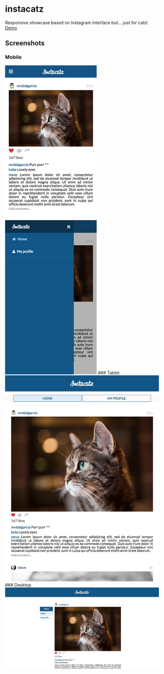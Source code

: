 # instacatz
Responsive showcase based on Instagram interface but... just for cats!  
[Demo](http://mvidalgarcia.github.io/instacatz)

## Screenshots
### Mobile
<img src="https://raw.githubusercontent.com/mvidalgarcia/instacatz/master/screenshots/mobile-index.jpg" alt="Mobile index" width="300"/>
<img src="https://raw.githubusercontent.com/mvidalgarcia/instacatz/master/screenshots/mobile-menu.jpg" alt="Mobile menu" width="300"/>
### Tablet
<img src="https://raw.githubusercontent.com/mvidalgarcia/instacatz/master/screenshots/tablet-index.jpg" alt="Tablet index" width="600" />
### Desktop
<img src="https://raw.githubusercontent.com/mvidalgarcia/instacatz/master/screenshots/desktop-index.jpg" alt="Desktop index" "/>
